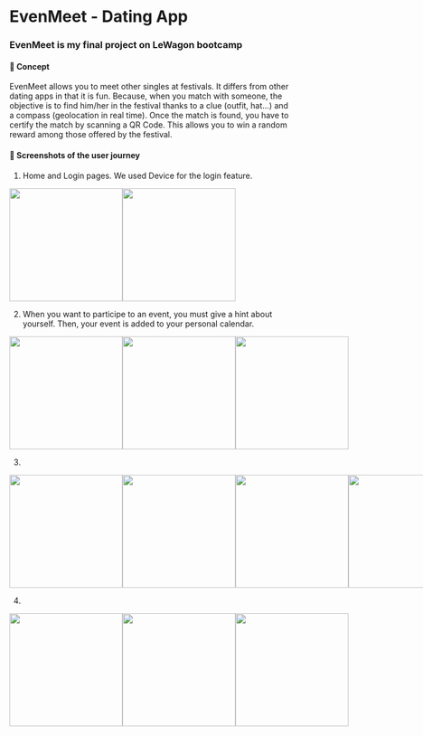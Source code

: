 # EvenMeet - Dating App

### EvenMeet is my final project on LeWagon bootcamp
#### 📱 Concept
EvenMeet allows you to meet other singles at festivals.
It differs from other dating apps in that it is fun. 
Because, when you match with someone, the objective is to find him/her in the festival thanks to a clue (outfit, hat...) and a compass (geolocation in real time). 
Once the match is found, you have to certify the match by scanning a QR Code. This allows you to win a random reward among those offered by the festival. 

#### 📸 Screenshots of the user journey

1. Home and Login pages. We used Device for the login feature.
<div align="center">
  <div style="display: flex;">
    <img src="https://user-images.githubusercontent.com/107207796/230307396-dff59bab-03c5-47cf-b1e0-fb27e0aafd0e.PNG" width="200px">
    <img src="https://user-images.githubusercontent.com/107207796/230308237-81f1a3eb-680e-424f-ba47-e1e77d965065.PNG" width="200px">
  </div>
</div>

2. When you want to participe to an event, you must give a hint about yourself. Then, your event is added to your personal calendar.
<div align="center">
  <div style="display: flex;">
    <img src="https://user-images.githubusercontent.com/107207796/230309878-dbb1d16c-1a9b-4ce2-baed-be01c2717989.PNG" width="200px">
    <img src="https://user-images.githubusercontent.com/107207796/230309893-dc38328f-9ef4-4665-b7f6-487b2fa19e71.PNG" width="200px">
    <img src="https://user-images.githubusercontent.com/107207796/230309923-f8fb2af5-9461-461e-a82c-3c5bb3b57a5b.PNG" width="200px">
  </div>
</div>

3. 
<div align="center">
  <div style="display: flex;">
    <img src="https://user-images.githubusercontent.com/107207796/230313674-7a49b442-2daf-46e8-a2a8-305af7b878a7.PNG" width="200px">
    <img src="https://user-images.githubusercontent.com/107207796/230314053-15adbd81-b75b-4612-9a61-d4742fb4886f.PNG" width="200px">
    <img src="https://user-images.githubusercontent.com/107207796/230314078-c53917fa-6eaf-4921-a980-a5b8108c1846.PNG" width="200px">
    <img src="https://user-images.githubusercontent.com/107207796/230315850-ede91c05-03bd-4d2c-aa69-e6ee1f4951f2.PNG" width="200px">
  </div>
</div>

4. 
<div align="center">
  <div style="display: flex;">
    <img src="https://user-images.githubusercontent.com/107207796/230316139-6d639682-bc7c-40c9-a935-8f1bba7fbfc5.PNG" width="200px">
    <img src="https://user-images.githubusercontent.com/107207796/230316185-966ac931-f422-4f68-ae1d-2588e0b5ef21.PNG" width="200px">
    <img src="https://user-images.githubusercontent.com/107207796/230316239-27feb2ff-bcdf-4538-bcb0-28aea201ee9b.PNG" width="200px">
  </div>
</div>

